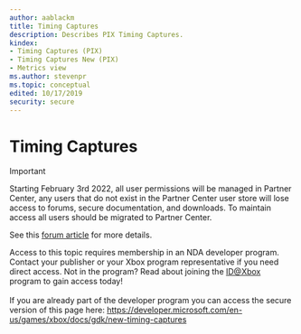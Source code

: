 ```yaml
---
author: aablackm
title: Timing Captures
description: Describes PIX Timing Captures.
kindex:
- Timing Captures (PIX)
- Timing Captures New (PIX)
- Metrics view
ms.author: stevenpr
ms.topic: conceptual
edited: 10/17/2019
security: secure
---
```


# Timing Captures
> [!IMPORTANT]
> Starting February 3rd 2022, all user permissions will be managed in Partner Center, any users that do not exist in the Partner Center user store will lose access to forums, secure documentation, and downloads. To maintain access all users should be migrated to Partner Center. <p></p>See this <a href="https://forums.xboxlive.com/articles/132187/breaking-change-user-access-for-forums-secure-docu.html">forum article</a> for more details.  

 Access to this topic requires membership in an NDA developer program. Contact your publisher or your Xbox program representative if you need direct access. Not in the program? Read about joining the <a href="https://www.xbox.com/Developers/id">ID@Xbox</a> program to gain access today!  <br/><br/>If you are already part of the developer program you can access the secure version of this page here: <a target="_blank" href="https://developer.microsoft.com/en-us/games/xbox/docs/gdk/new-timing-captures">https://developer.microsoft.com/en-us/games/xbox/docs/gdk/new-timing-captures</a>